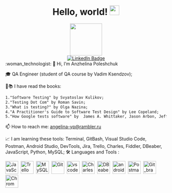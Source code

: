 <h1 align="center">
 Hello, world!
  <img src="https://media.giphy.com/media/hvRJCLFzcasrR4ia7z/giphy.gif" width="30px"/>
</h1>

<div id="header" align="center">
  <img src="https://media.giphy.com/media/765ccrAiB0g9z6EApL/giphy.gif" width="100"/>
</div>
<div id="badges" align="center">
  <a href="https://www.linkedin.com/in/angelina-poleshchuk/">
    <img src="https://img.shields.io/badge/LinkedIn-blue?style=for-the-badge&logo=linkedin&logoColor=white" alt="LinkedIn Badge"/>
  </a>
</div>
:woman_technologist:
👋 Hi, I’m Anzhelina Poleshchuk


🎓 QA Engineer (student of QA course by Vadim Ksendzov);


👀📚 I have read the books:
```txt
1."Software Testing" by Svyatoslav Kulikov; 
2."Testing Dot Com" by Roman Savin;
3."What is testing?" by Olga Nazina;
4."A Practitioner's Guide to Software Test Design" by Lee Copeland;
5."How Google tests software" by  James A. Whittaker, Jason Arbon, Jeff Carollo.
```

📫 How to reach me: angelina-yp@rambler.ru


📈 I am learning these tools: Terminal, GitBash, Visual Studio Code, Postman, Android Studio, DevTools, Jira, Trello, Charles, Fiddler, DBeaber, JavaScript, Python, MySQL;
:hammer_and_wrench: Languages and Tools :


<div>
  <img src="https://user-images.githubusercontent.com/104057573/214549300-0558168f-aea0-4589-816f-53e648fe0607.png" title="JavaScript" alt="JavaScript" width="40" height="40"/>&nbsp;
 <img src="https://user-images.githubusercontent.com/104057573/224570454-588d4e60-56e0-4b07-83e9-ac45a7252cbb.png" title="Trello" alt="Trello" width="40" height="40"/>&nbsp;
  <img src="https://user-images.githubusercontent.com/104057573/214549659-407136cf-da42-4450-a574-89ba3c8e24d0.png" title="MySQL"  alt="MySQL" width="40" height="40"/>&nbsp;
  <img src="https://user-images.githubusercontent.com/104057573/216163737-a2d9c368-48fc-462f-81cf-2cbdd874b1da.png" title="Git" **alt="Git" width="40" height="40"/>&nbsp;
  <img src="https://user-images.githubusercontent.com/104057573/214549974-abd22781-5752-4951-8b8b-cc6974fc289b.png" title="vscode" **alt="vscode" width="40" height="40"/>&nbsp;
  <img src="https://user-images.githubusercontent.com/104057573/214408031-f65ea4ec-396f-43d1-bb59-caee797d2395.png" title="Charles" **alt="Charles" width="40" height="40"/>&nbsp;
  <img src="https://user-images.githubusercontent.com/104057573/214412693-e934a58b-f2f5-42a8-b475-418b251e5250.png" title="DBeaber" **alt="DBeaber" width="40" height="40"/>&nbsp;
  <img src="https://user-images.githubusercontent.com/104057573/214548410-47d5cdb9-a9e5-416d-82a9-4e9dc3a5298f.png" title="android_studio" **alt="android_studio" width="40" height="40"/>&nbsp;
  <img src="https://user-images.githubusercontent.com/104057573/216164182-ec219f7a-67eb-40ed-97f0-2748c7c3e6fc.png" title="Postman" **alt="Postman" width="40" height="40"/>&nbsp;
   <img src="https://user-images.githubusercontent.com/104057573/216164286-4d7b77ad-2ddd-4e63-b688-74224d1fa325.png" title="Git_branch" **alt="Git_branch" width="40" height="40"/>&nbsp;
   <img src="https://user-images.githubusercontent.com/104057573/216164704-d40ae7c5-070e-4afa-8240-7d976a7db58b.png" title="Chrom" **alt="Chrom" width="40" height="40"/>&nbsp;
</div>
